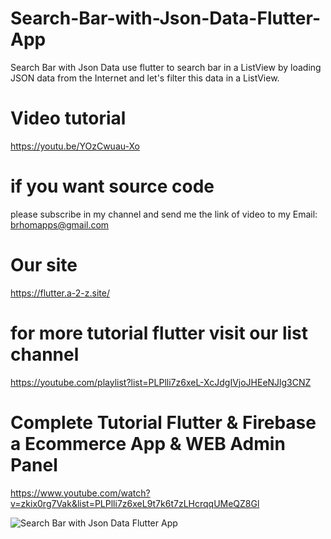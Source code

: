 # Search-Bar-with-Json-Data-Flutter-App
Search Bar with Json Data use flutter to search bar in a ListView by loading JSON data from the Internet and let's filter this data in a ListView.


# Video tutorial 
https://youtu.be/YOzCwuau-Xo

# if you want source code 
please subscribe in my channel and send me the link of video to my Email: brhomapps@gmail.com

# Our site 
https://flutter.a-2-z.site/

# for more tutorial flutter visit our list channel 
https://youtube.com/playlist?list=PLPlli7z6xeL-XcJdgIVjoJHEeNJlg3CNZ

# Complete Tutorial Flutter & Firebase a Ecommerce App & WEB Admin Panel
https://www.youtube.com/watch?v=zkix0rg7Vak&list=PLPlli7z6xeL9t7k6t7zLHcrqqUMeQZ8Gl



![Search Bar with Json Data  Flutter App](https://user-images.githubusercontent.com/69330783/199854039-36c5529c-612f-4e80-ac1b-1aecab982e8c.jpg)

